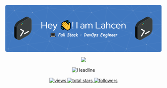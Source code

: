 <div>
    <div align=center>
        <p align="center">
          <img src="./github-header-image.png" alt="Header" />
        </p>
        <p align=center>
            <img src="https://media.giphy.com/media/SWoSkN6DxTszqIKEqv/giphy.gif" width="350">
        </p>
        <img src="https://readme-typing-svg.herokuapp.com?font=Fira+Code&pause=500&color=1407F7&background=1D45FF00&size=32&center=true&vCenter=true&width=600&height=50&lines=HI+THERE+I'M+ELORF+Lahcen%F0%9F%91%8B;👨‍💻 Software+Engineer;💻 Full-Stack+Developer;🚀 DevOps+Enginner;" alt="Headline" />
        <br><br>
        <a href="https://github.com/benhammou-karim?tab=views">
            <img alt="views" title="View of my profile" src="https://komarev.com/ghpvc/?username=benhammou-karim&label=Views&color=1407F7&style=for-the-badge" />
        </a>
        <a href="https://github.com/benhammou-karim?tab=repositories&sort=stargazers">
            <img alt="total stars" title="Total stars on GitHub" src="https://custom-icon-badges.herokuapp.com/badge/dynamic/json?logo=star&color=1407F7&labelColor=1407F7&label=Stars&style=for-the-badge&query=%24.stars&url=https://api.github-star-counter.workers.dev/user/benhammou-karim"/>
        </a>
        <a href="https://github.com/benhammou-karim?tab=followers">
            <img alt="followers" title="Follow me on Github" src="https://custom-icon-badges.herokuapp.com/github/followers/benhammou-karim?color=1407F7&labelColor=1407F7&style=for-the-badge&logo=person-add&label=Followers&logoColor=white"/>
        </a>
    </div>
